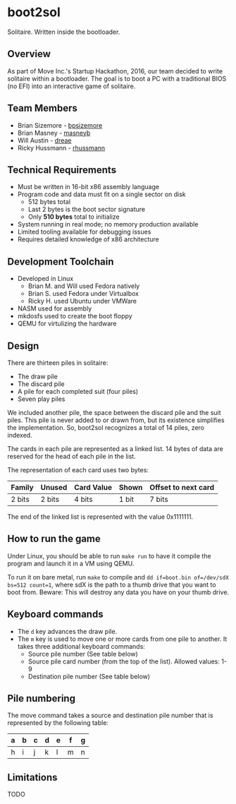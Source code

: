 # boot2sol

Solitaire. Written inside the bootloader.

## Overview
As part of Move Inc.'s Startup Hackathon, 2016, our team decided to write
solitaire within a bootloader. The goal is to boot a PC with a traditional BIOS
(no EFI) into an interactive game of solitaire.

## Team Members
* Brian Sizemore - [bpsizemore](https://github.com/bpsizemore)
* Brian Masney - [masneyb](https://github.com/masneyb)
* Will Austin - [dreae](https://github.com/dreae)
* Ricky Hussmann - [rhussmann](https://github.com/rhussmann)

## Technical Requirements
* Must be written in 16-bit x86 assembly language
* Program code and data must fit on a single sector on disk
  * 512 bytes total
  * Last 2 bytes is the boot sector signature
  * Only **510 bytes** total to initialize
* System running in real mode; no memory production available
* Limited tooling available for debugging issues
* Requires detailed knowledge of x86 architecture

## Development Toolchain
* Developed in Linux
  * Brian M. and Will used Fedora natively
  * Brian S. used Fedora under Virtualbox
  * Ricky H. used Ubuntu under VMWare
* NASM used for assembly
* mkdosfs used to create the boot floppy
* QEMU for virtulizing the hardware


## Design
There are thirteen piles in solitaire:
* The draw pile
* The discard pile
* A pile for each completed suit (four piles)
* Seven play piles

We included another pile, the space between the discard pile and the suit piles.
This pile is never added to or drawn from, but its existence simplifies the
implementation. So, boot2sol recognizes a total of 14 piles, zero indexed.

The cards in each pile are represented as a linked list. 14 bytes of data are
reserved for the head of each pile in the list.

The representation of each card uses two bytes:

Family | Unused | Card Value | Shown | Offset to next card
-------|--------|------------|-------|-----
2 bits | 2 bits | 4 bits     | 1 bit | 7 bits

The end of the linked list is represented with the value 0x1111111.


## How to run the game

Under Linux, you should be able to run `make run` to have it compile the program
and launch it in a VM using QEMU.

To run it on bare metal, run `make` to compile and `dd if=boot.bin of=/dev/sdX bs=512 count=1`,
where sdX is the path to a thumb drive that you want to boot from. Beware: This will
destroy any data you have on your thumb drive.


## Keyboard commands
* The `d` key advances the draw pile.
* The `m` key is used to move one or more cards from one pile to another. It takes three additional keyboard commands:
  * Source pile number (See table below)
  * Source pile card number (from the top of the list). Allowed values: 1-9
  * Destination pile number (See table below)


## Pile numbering

The move command takes a source and destination pile number that is represented
by the following table:

a | b | c | d | e | f | g
--|---|---|---|---|---|---
h | i | j | k | l | m | n


## Limitations

TODO
